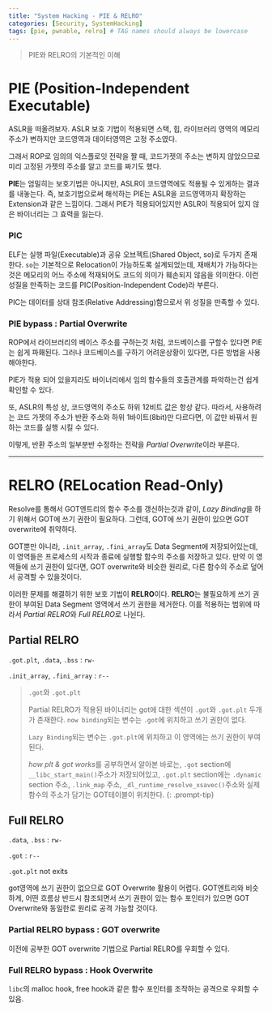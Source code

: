 ```yaml
---
title: "System Hacking - PIE & RELRO"
categories: [Security, SystemHacking]
tags: [pie, pwnable, relro] # TAG names should always be lowercase
---
```


> PIE와 RELRO의 기본적인 이해

# PIE (Position-Independent Executable)

ASLR을 떠올려보자. ASLR 보호 기법이 적용되면 스택, 힙, 라이브러리 영역의 메모리 주소가 변하지만 코드영역과 데이터영역은 고정 주소였다. 

그래서 ROP로 임의의 익스플로잇 전략을 짤 때, 코드가젯의 주소는 변하지 않았으므로 미리 고정된 가젯의 주소를 알고 코드를 짜기도 했다. 

**PIE**는 엄밀히는 보호기법은 아니지만, ASLR이 코드영역에도 적용될 수 있게하는 결과를 내놓는다. 즉, 보호기법으로써 해석하는 PIE는 ASLR을 코드영역까지 확장하는 Extension과 같은 느낌이다. 그래서 PIE가 적용되어있지만 ASLR이 적용되어 있지 않은 바이너리는 그 효력을 잃는다.

### PIC
ELF는 실행 파일(Executable)과 공유 오브젝트(Shared Object, so)로 두가지 존재한다. `so`는 기본적으로 Relocation이 가능하도록 설계되었는데, 재배치가 가능하다는 것은 메모리의 어느 주소에 적재되어도 코드의 의미가 훼손되지 않음을 의미한다. 이런 성질을 만족하는 코드를 PIC(Position-Independent Code)라 부른다.

PIC는 데이터를 상대 참조(Relative Addressing)함으로서 위 성질을 만족할 수 있다.


### PIE bypass : Partial Overwrite
ROP에서 라이브러리의 베이스 주소를 구하는것 처럼, 코드베이스를 구할수 있다면 PIE는 쉽게 파홰된다. 그러나 코드베이스를 구하기 어려운상황이 있다면, 다른 방법을 사용해야한다.

PIE가 적용 되어 있을지라도 바이너리에서 임의 함수들의 호출관계를 파악하는건 쉽게 확인할 수 있다.

또, ASLR의 특성 상, 코드영역의 주소도 하위 12비트 값은 항상 같다. 따라서, 사용하려는 코드 가젯의 주소가 반환 주소와 하위 1바이트(8bit)만 다르다면, 이 값만 바꿔서 원하는 코드를 실행 시킬 수 있다.

이렇게, 반환 주소의 일부분반 수정하는 전략을 *Partial Overwrite*이라 부른다.

---

# RELRO (RELocation Read-Only)
Resolve를 통해서 GOT엔트리의 함수 주소를 갱신하는것과 같이, *Lazy Binding*을 하기 위해서 GOT에 쓰기 권한이 필요하다. 그런데, GOT에 쓰기 권한이 있으면 GOT overwrite에 취약하다.

GOT뿐만 아니라, `.init_array`, `.fini_array`도 Data Segment에 저장되어있는데, 이 영역들은 프로세스의 시작과 종료에 실행할 함수의 주소를 저장하고 있다. 만약 이 영역들에 쓰기 권한이 있다면, GOT overwrite와 비슷한 원리로, 다른 함수의 주소로 덮어서 공격할 수 있을것이다.

이러한 문제를 해결하기 위한 보호 기법이 **RELRO**이다. **RELRO**는 불필요하게 쓰기 권한이 부여된 Data Segment 영역에서 쓰기 권한을 제거한다. 이를 적용하는 범위에 따라서 *Partial RELRO*와 *Full RELRO*로 나뉜다.

## Partial RELRO
`.got.plt`, `.data`, `.bss` : `rw-`

`.init_array`, `.fini_array` : `r--`

> `.got`와 `.got.plt`
> 
> Partial RELRO가 적용된 바이너리는 got에 대한 섹션이 `.got`와 `.got.plt` 두개가 존재한다. `now binding`되는 변수는 `.got`에 위치하고 쓰기 권한이 없다. 
> 
> `Lazy Binding`되는 변수는 `.got.plt`에 위치하고 이 영역에는 쓰기 권한이 부여된다. 
> 
> *how plt & got works*를 공부하면서 알아본 바로는, `.got` section에 `__libc_start_main()`주소가 저장되어있고, `.got.plt` section에는 `.dynamic` section 주소, `.link_map` 주소, `_dl_runtime_resolve_xsavec()`주소와 실제 함수의 주소가 담기는 GOT테이블이 위치한다.
{: .prompt-tip}

## Full RELRO

`.data`, `.bss` : `rw-`

`.got` : `r--`

`.got.plt` not exits

got영역에 쓰기 권한이 없으므로 GOT Overwrite 활용이 어렵다. GOT엔트리와 비슷하게, 어떤 흐름상 반드시 참조되면서 쓰기 권한이 있는 함수 포인터가 있으면 GOT Overwrite와 동일한로 원리로 공격 가능할 것이다.

### Partial RELRO bypass : GOT overwrite
이전에 공부한 GOT overwrite 기법으로 Partial RELRO를 우회할 수 있다.

### Full RELRO bypass : Hook Overwrite
`libc`의 malloc hook, free hook과 같은 함수 포인터를 조작하는 공격으로 우회할 수 있음.